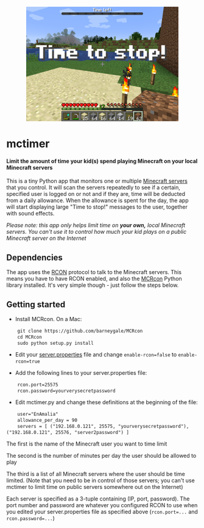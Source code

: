 <p align="center"><img src="screenshot.png" alt="mctimer" width="400" height="300"></p>

# mctimer

#### Limit the amount of time your kid(s) spend playing Minecraft on your local Minecraft servers

This is a tiny Python app that monitors one or multiple [Minecraft servers](https://minecraft.net/en-us/download/server) that you control. It will scan
the servers repeatedly to see if a certain, specified user is logged on or not and if they are, time will
be deducted from a daily allowance. When the allowance is spent for the day, the app will start displaying
large "Time to stop!" messages to the user, together with sound effects.

*Please note: this app only helps limit time on __your own,__ local Minecraft servers. You can't use it to control how much your kid plays on a public Minecraft server on the Internet*

Dependencies
------------

The app uses the [RCON](http://wiki.vg/RCON) protocol to talk to the Minecraft servers. This means you have to have RCON enabled, 
and also the [MCRcon](https://github.com/barneygale/MCRcon) Python library installed. It's very simple though - just follow the steps below.

Getting started
---------------

- Install MCRcon. On a Mac: 
```
    git clone https://github.com/barneygale/MCRcon
    cd MCRcon
    sudo python setup.py install
```

- Edit your [server.properties](https://minecraft.gamepedia.com/Server.properties) file and change `enable-rcon=false` to `enable-rcon=true`

- Add the following lines to your server.properties file:
```
    rcon.port=25575
    rcon.password=yourverysecretpassword
```

- Edit mctimer.py and change these definitions at the beginning of the file:
```
    user="EnAmalia"
    allowance_per_day = 90
    servers = [ ("192.168.0.121", 25575, "yourverysecretpassword"), ("192.168.0.121", 25576, "server2password") ]
```
The first is the name of the Minecraft user you want to time limit

The second is the number of minutes per day the user should be allowed to play

The third is a list of all Minecraft servers where the user should be time limited.
(Note that you need to be in control of those servers; you can't use mctimer to limit time
 on public servers somewhere out on the Internet)

Each server is specified as a 3-tuple containing (IP, port, password). The port number and password are
whatever you configured RCON to use when you edited your server.properties file as specified above (`rcon.port=...` and `rcon.password=...`)
